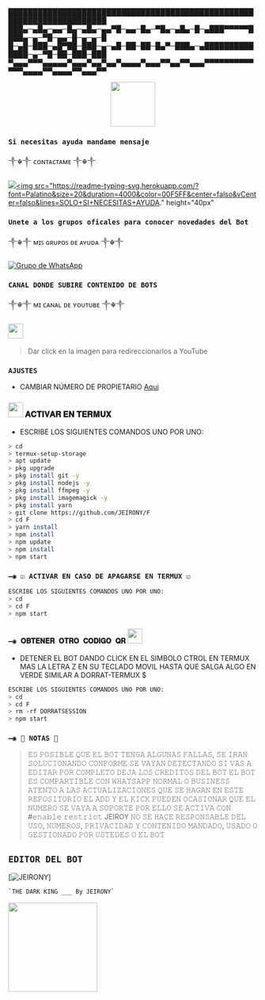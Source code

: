 # 
██████████████████████████████████████████████████████████████████████
███▄─▄█▄─▄▄─█▄─▄█▄─▄▄▀█─▄▄─█▄─▀█▄─▄█▄─█─▄███▀▀▀▀▀████▄─▄─▀█─▄▄─█─▄─▄─█
█─▄█─███─▄█▀██─███─▄─▄█─██─██─█▄▀─███▄─▄██████████████─▄─▀█─██─███─███
▀▄▄▄▀▀▀▄▄▄▄▄▀▄▄▄▀▄▄▀▄▄▀▄▄▄▄▀▄▄▄▀▀▄▄▀▀▄▄▄▀▀▀▀▀▀▀▀▀▀▀▀▀▄▄▄▄▀▀▄▄▄▄▀▀▄▄▄▀▀

<p align="center"> 
<img src="https://readme-typing-svg.herokuapp.com/?font=mono&size=15&duration=4000&color=FF1E1E&center=falso&vCenter=falso&lines=JEIRONY++%F0%9F%92%80;Gracias+por+visitar+este+repositorio.;Te+agradeceria+si+me+regalas+una+estrellita."
 height="90px"
</p>

### `Si necesitas ayuda mandame mensaje`
   ༒☬༒ ᴄᴏɴᴛᴀᴄᴛᴀᴍᴇ  ༒☬༒

<a href="http://wa.me/573152139466" target="blank"><img src="https://img.shields.io/badge/Whatsapp-30302f?style=flat&logo=whatsapp"><img src="https://readme-typing-svg.herokuapp.com/?font=Palatino&size=20&duration=4000&color=00F5FF&center=falso&vCenter=falso&lines=SOLO+SI+NECESITAS+AYUDA."
 height="40px"
</p> 


### `Unete a los grupos oficales para conocer novedades del Bot`
 ༒☬༒ ᴍɪꜱ ɢʀᴜᴘᴏꜱ ᴅᴇ ᴀʏᴜᴅᴀ  ༒☬༒
  
[![Grupo de WhatsApp](https://img.shields.io/badge/WhatsApp%20Group-25D366?style=for-the-badge&logo=whatsapp&logoColor=white)](https://chat.whatsapp.com/El6hMgOd2SJ3v4LHXjON0l)

### `CANAL DONDE SUBIRE CONTENIDO DE BOTS`
 
 ༒☬༒ ᴍɪ ᴄᴀɴᴀʟ ᴅᴇ ʏᴏᴜᴛᴜʙᴇ   ༒☬༒
 
 <a href="https://www.youtube.com/channel/UCN9wxOL23R-6hA2XgupyWZQ"><img height="30" src="https://logodownload.org/wp-content/uploads/2014/10/youtube-logo-9.png"></a>&nbsp;&nbsp;
> Dar click en la imagen para redireccionarlos a YouTube

### `AJUSTES`
- CAMBIAR NÚMERO DE PROPIETARIO [Aqui](https://github.com/JEIRONY/F/blob/main/configuracion.js)



### <img src="https://github.com/DIEGO-OFC/DORRAT-BOT-MD/blob/main/galeria/unnamed.png" height="30px"> 𝐀𝐂𝐓𝐈𝐕𝐀𝐑 𝐄𝐍 𝐓𝐄𝐑𝐌𝐔𝐗
- ESCRIBE LOS SIGUIENTES COMANDOS UNO POR UNO:
```bash
> cd
> termux-setup-storage
> apt update 
> pkg upgrade 
> pkg install git -y
> pkg install nodejs -y
> pkg install ffmpeg -y
> pkg install imagemagick -y
> pkg install yarn
> git clone https://github.com/JEIRONY/F
> cd F
> yarn install 
> npm install
> npm update
> npm install 
> npm start
```
### `—◉ ☑️ ACTIVAR EN CASO DE APAGARSE EN TERMUX ☑️`
```bash
ESCRIBE LOS SIGUIENTES COMANDOS UNO POR UNO:
> cd 
> cd F
> npm start
```

### `—◉ 𝐎𝐁𝐓𝐄𝐍𝐄𝐑 𝐎𝐓𝐑𝐎 𝐂𝐎𝐃𝐈𝐆𝐎 𝐐𝐑` <img src="https://github.com/DIEGO-OFC/DORRAT-BOT-MD/blob/main/galeria/qrcode_30531084_.png" height="30px">

- DETENER EL BOT DANDO CLICK EN EL SIMBOLO CTROL EN TERMUX MAS LA LETRA Z EN SU TECLADO MOVIL HASTA QUE SALGA ALGO EN VERDE SIMILAR A DORRAT-TERMUX $  
```bash
ESCRIBE LOS SIGUIENTES COMANDOS UNO POR UNO:
> cd 
> cd F
> rm -rf DORRATSESSION 
> npm start
```

### `—◉ 📄 NOTAS 📄`
> 𝙴𝚂 𝙿𝙾𝚂𝙸𝙱𝙻𝙴 𝚀𝚄𝙴 𝙴𝙻 𝙱𝙾𝚃 𝚃𝙴𝙽𝙶𝙰 𝙰𝙻𝙶𝚄𝙽𝙰𝚂 𝙵𝙰𝙻𝙻𝙰𝚂, 𝚂𝙴 𝙸𝚁𝙰𝙽 𝚂𝙾𝙻𝚄𝙲𝙸𝙾𝙽𝙰𝙽𝙳𝙾 𝙲𝙾𝙽𝙵𝙾𝚁𝙼𝙴 𝚂𝙴 𝚅𝙰𝚈𝙰𝙽 𝙳𝙴𝚃𝙴𝙲𝚃𝙰𝙽𝙳𝙾
> 𝚂𝙸 𝚅𝙰𝚂 𝙰 𝙴𝙳𝙸𝚃𝙰𝚁 𝙿𝙾𝚁 𝙲𝙾𝙼𝙿𝙻𝙴𝚃𝙾 𝙳𝙴𝙹𝙰 𝙻𝙾𝚂 𝙲𝚁𝙴𝙳𝙸𝚃𝙾𝚂 𝙳𝙴𝙻 𝙱𝙾𝚃 
> 𝙴𝙻 𝙱𝙾𝚃 𝙴𝚂 𝙲𝙾𝙼𝙿𝙰𝚁𝚃𝙸𝙱𝙻𝙴 𝙲𝙾𝙽 𝚆𝙷𝙰𝚃𝚂𝙰𝙿𝙿 𝙽𝙾𝚁𝙼𝙰𝙻 𝙾 𝙱𝚄𝚂𝙸𝙽𝙴𝚂𝚂
> 𝙰𝚃𝙴𝙽𝚃𝙾 𝙰 𝙻𝙰𝚂 𝙰𝙲𝚃𝚄𝙰𝙻𝙸𝚉𝙰𝙲𝙸𝙾𝙽𝙴𝚂 𝚀𝚄𝙴 𝚂𝙴 𝙷𝙰𝙶𝙰𝙽 𝙴𝙽 𝙴𝚂𝚃𝙴 𝚁𝙴𝙿𝙾𝚂𝙸𝚃𝙾𝚁𝙸𝙾
> 𝙴𝙻 𝙰𝙳𝙳 𝚈 𝙴𝙻 𝙺𝙸𝙲𝙺 𝙿𝚄𝙴𝙳𝙴𝙽 𝙾𝙲𝙰𝚂𝙸𝙾𝙽𝙰𝚁 𝚀𝚄𝙴 𝙴𝙻 𝙽𝚄𝙼𝙴𝚁𝙾 𝚂𝙴 𝚅𝙰𝚈𝙰 𝙰 𝚂𝙾𝙿𝙾𝚁𝚃𝙴 𝙿𝙾𝚁 𝙴𝙻𝙻𝙾 𝚂𝙴 𝙰𝙲𝚃𝙸𝚅𝙰 𝙲𝙾𝙽 #𝚎𝚗𝚊𝚋𝚕𝚎 𝚛𝚎𝚜𝚝𝚛𝚒𝚌𝚝 
> JEIROY 𝙽𝙾 𝚂𝙴 𝙷𝙰𝙲𝙴 𝚁𝙴𝚂𝙿𝙾𝙽𝚂𝙰𝙱𝙻𝙴 𝙳𝙴𝙻 𝚄𝚂𝙾, 𝙽𝚄𝙼𝙴𝚁𝙾𝚂, 𝙿𝚁𝙸𝚅𝙰𝙲𝙸𝙳𝙰𝙳 𝚈 𝙲𝙾𝙽𝚃𝙴𝙽𝙸𝙳𝙾 𝙼𝙰𝙽𝙳𝙰𝙳𝙾, 𝚄𝚂𝙰𝙳𝙾 𝙾 𝙶𝙴𝚂𝚃𝙸𝙾𝙽𝙰𝙳𝙾 𝙿𝙾𝚁 𝚄𝚂𝚃𝙴𝙳𝙴𝚂 𝙾 𝙴𝙻 𝙱𝙾𝚃

## `EDITOR DEL BOT` 
[![JEIRONY](https://i.imgur.com/KVqY6z3.jpg)]
```bash
`THE DARK KING ___ By JEIRONY` 
```
  <a href="https://github.com/JEIRONY">
  <img height="180em" src="https://github-readme-stats.vercel.app/api?username=JEIRONY&show_icons=true&theme=dracula&include_all_commits=true&count_private=true"/>
  
